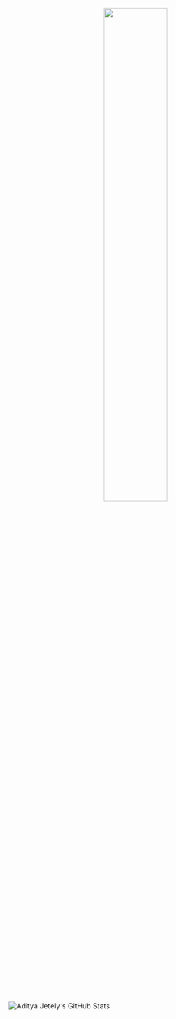 <p align="center">
<img src="https://media.giphy.com/media/l0FF56cexcW2JAXCJj/giphy.gif" width=50% />
</p>

![Aditya Jetely's GitHub Stats](https://github-readme-stats.vercel.app/api?username=AdityaJ7&show_icons=true&hide_border=true)
